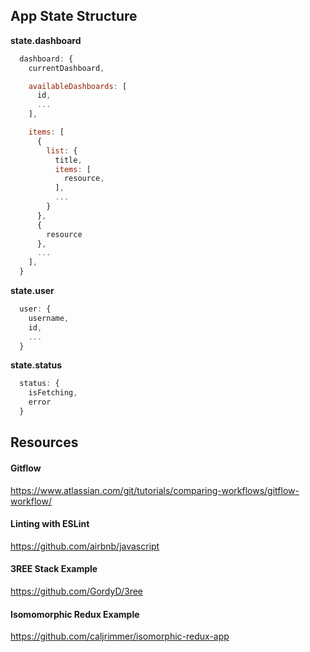 ## App State Structure

**state.dashboard**
```javascript
  dashboard: {
    currentDashboard,

    availableDashboards: [
      id,
      ...
    ],

    items: [
      { 
        list: {
          title,
          items: [
            resource,
          ],
          ...
        }
      },
      {
        resource
      },
      ...
    ],
  }
```
**state.user**
```javascript
  user: {
    username,
    id,
    ...
  }
```

**state.status**
``` javascript
  status: {
    isFetching,
    error
  }
```

## Resources

#### Gitflow
https://www.atlassian.com/git/tutorials/comparing-workflows/gitflow-workflow/

#### Linting with ESLint
https://github.com/airbnb/javascript

#### 3REE Stack Example
https://github.com/GordyD/3ree

#### Isomomorphic Redux Example
https://github.com/caljrimmer/isomorphic-redux-app
